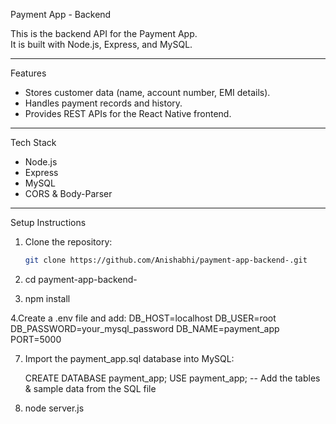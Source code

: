 Payment App - Backend

This is the backend API for the Payment App.  
It is built with Node.js, Express, and MySQL.

---
Features
- Stores customer data (name, account number, EMI details).
- Handles payment records and history.
- Provides REST APIs for the React Native frontend.

---

Tech Stack
- Node.js
- Express
- MySQL
- CORS & Body-Parser

---

 Setup Instructions
1. Clone the repository:
   ```bash
   git clone https://github.com/Anishabhi/payment-app-backend-.git

2. cd payment-app-backend-


3. npm install

4.Create a .env file and add:
DB_HOST=localhost
DB_USER=root
DB_PASSWORD=your_mysql_password
DB_NAME=payment_app
PORT=5000


7. Import the payment_app.sql database into MySQL:

   CREATE DATABASE payment_app;
USE payment_app;
-- Add the tables & sample data from the SQL file

8. node server.js

